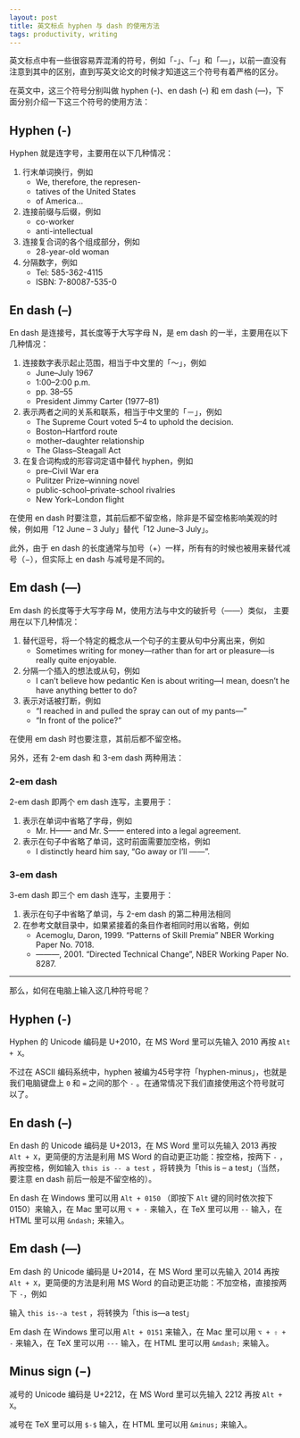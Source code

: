 ```yaml
---
layout: post
title: 英文标点 hyphen 与 dash 的使用方法
tags: productivity, writing
---
```


英文标点中有一些很容易弄混淆的符号，例如「-」、「–」和「—」，以前一直没有注意到其中的区别，直到写英文论文的时候才知道这三个符号有着严格的区分。

在英文中，这三个符号分别叫做 hyphen (-)、en dash (–) 和 em dash (—)，下面分别介绍一下这三个符号的使用方法：

## Hyphen (-)

Hyphen 就是连字号，主要用在以下几种情况：

1. 行末单词换行，例如
	- We, therefore, the represen-
	- tatives of the United States
	- of America…
1. 连接前缀与后缀，例如
	- co-worker
	- anti-intellectual
1. 连接复合词的各个组成部分，例如
	- 28-year-old woman
1. 分隔数字，例如
	- Tel: 585-362-4115
	- ISBN: 7-80087-535-0

## En dash (–)

En dash 是连接号，其长度等于大写字母 N，是 em dash 的一半，主要用在以下几种情况：

1. 连接数字表示起止范围，相当于中文里的「～」，例如
	- June–July 1967
	- 1:00–2:00 p.m.
	- pp. 38–55
	- President Jimmy Carter (1977–81)
1. 表示两者之间的关系和联系，相当于中文里的「－」，例如
	- The Supreme Court voted 5–4 to uphold the decision.
	- Boston–Hartford route
	- mother–daughter relationship
	- The Glass–Steagall Act
1. 在复合词构成的形容词定语中替代 hyphen，例如
	- pre–Civil War era
	- Pulitzer Prize–winning novel
	- public-school–private-school rivalries
	- New York–London flight

在使用 en dash 时要注意，其前后都不留空格，除非是不留空格影响美观的时候，例如用「12 June – 3 July」替代「12 June–3 July」。

此外，由于 en dash 的长度通常与加号（+）一样，所有有的时候也被用来替代减号（−），但实际上 en dash 与减号是不同的。

## Em dash (—)

Em dash 的长度等于大写字母 M，使用方法与中文的破折号（——）类似， 主要用在以下几种情况：

1. 替代逗号，将一个特定的概念从一个句子的主要从句中分离出来，例如
	- Sometimes writing for money—rather than for art or pleasure—is really quite enjoyable.
1. 分隔一个插入的想法或从句，例如
	- I can’t believe how pedantic Ken is about writing—I mean, doesn’t he have anything better to do?
1. 表示对话被打断，例如
	- “I reached in and pulled the spray can out of my pants—”
	- “In front of the police?”

在使用 em dash 时也要注意，其前后都不留空格。

另外，还有 2-em dash 和 3-em dash 两种用法：

### 2-em dash

2-em dash 即两个 em dash 连写，主要用于：

1. 表示在单词中省略了字母，例如
	- Mr. H—— and Mr. S—— entered into a legal agreement.
1. 表示在句子中省略了单词，这时前面需要加空格，例如
	- I distinctly heard him say, “Go away or I’ll ——”.

### 3-em dash

3-em dash 即三个 em dash 连写，主要用于：

1. 表示在句子中省略了单词，与 2-em dash 的第二种用法相同
1. 在参考文献目录中，如果紧接着的条目作者相同时用以省略，例如
	- Acemoglu, Daron, 1999. “Patterns of Skill Premia” NBER Working Paper No. 7018.
	- ———, 2001. “Directed Technical Change”, NBER Working Paper No. 8287.

***

那么，如何在电脑上输入这几种符号呢？

## Hyphen (-)

Hyphen 的 Unicode 编码是 U+2010，在 MS Word 里可以先输入 2010 再按 `Alt + X`。

不过在 ASCII 编码系统中，hyphen 被编为45号字符「hyphen-minus」，也就是我们电脑键盘上 `0` 和 `=` 之间的那个 `-` 。在通常情况下我们直接使用这个符号就可以了。

## En dash (–)

En dash 的 Unicode 编码是 U+2013，在 MS Word 里可以先输入 2013 再按 `Alt + X`，更简便的方法是利用 MS Word 的自动更正功能：按空格，按两下 `-` ，再按空格，例如输入 `this is -- a test` ，将转换为「this is – a test」（当然，要注意 en dash 前后一般是不留空格的）。

En dash 在 Windows 里可以用 `Alt + 0150` （即按下 `Alt` 键的同时依次按下 0150）来输入，在 Mac 里可以用 `⌥ + -` 来输入，在 TeX 里可以用 `--` 输入，在 HTML 里可以用 `&ndash;` 来输入。

## Em dash (—)

Em dash 的 Unicode 编码是 U+2014，在 MS Word 里可以先输入 2014 再按 `Alt + X`，更简便的方法是利用 MS Word 的自动更正功能：不加空格，直接按两下 `-`，例如

输入 `this is--a test` ，将转换为「this is—a test」

Em dash 在 Windows 里可以用 `Alt + 0151` 来输入，在 Mac 里可以用 `⌥ + ⇧ + -` 来输入，在 TeX 里可以用 `---` 输入，在 HTML 里可以用 `&mdash;` 来输入。

## Minus sign (−)

减号的 Unicode 编码是 U+2212，在 MS Word 里可以先输入 2212 再按 `Alt + X`。

减号在 TeX 里可以用 `$-$` 输入，在 HTML 里可以用 `&minus;` 来输入。